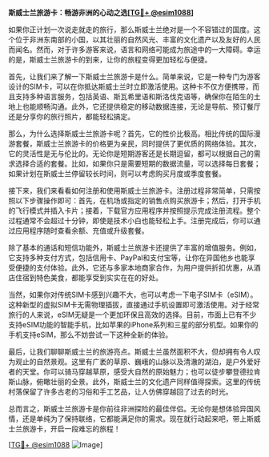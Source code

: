 **斯威士兰旅游卡：畅游非洲的心动之选[[TG💪+ @esim1088](https://t.me/s/esim1088)]**

如果你正计划一次说走就走的旅行，那么斯威士兰绝对是一个不容错过的国度。这个位于非洲东南部的小国，以其壮丽的自然风光、丰富的文化遗产以及友好的人民而闻名。然而，对于许多游客来说，语言和网络可能成为旅途中的一大障碍。幸运的是，斯威士兰旅游卡的到来，让你的旅程变得更加轻松与便捷。

首先，让我们来了解一下斯威士兰旅游卡是什么。简单来说，它是一种专门为游客设计的SIM卡，可以在你抵达斯威士兰时立即激活使用。这种卡不仅方便携带，而且支持多种语言服务，包括英语、斯瓦希里语和斯洛伐克语等，确保你在陌生的土地上也能顺畅沟通。此外，它还提供稳定的移动数据连接，无论是导航、预订餐厅还是分享你的旅行照片，都能轻松搞定。

那么，为什么选择斯威士兰旅游卡呢？首先，它的性价比极高。相比传统的国际漫游套餐，斯威士兰旅游卡的价格更为亲民，同时提供了更优质的网络体验。其次，它的灵活性是无与伦比的。无论你是短期游客还是长期逗留，都可以根据自己的需求选择合适的套餐。比如，如果你只是需要短期的数据流量，可以选择每日套餐；如果计划在斯威士兰停留较长时间，则可以考虑购买月度或季度套餐。

接下来，我们来看看如何注册和使用斯威士兰旅游卡。注册过程非常简单，只需按照以下步骤操作即可：首先，在机场或指定的销售点购买旅游卡；然后，打开手机的飞行模式并插入卡片；接着，下载官方应用程序并按照提示完成注册流程。整个过程通常不会超过十分钟，即使是技术小白也能轻松上手。注册完成后，你可以通过应用程序随时查看余额、充值或升级套餐。

除了基本的通话和短信功能外，斯威士兰旅游卡还提供了丰富的增值服务。例如，它支持多种支付方式，包括信用卡、PayPal和支付宝等，让你在异国他乡也能享受便捷的支付体验。此外，它还与多家本地商家合作，为用户提供折扣优惠，从酒店住宿到特色美食，都能享受到实实在在的好处。

当然，如果你对传统SIM卡感到兴趣不大，也可以考虑一下电子SIM卡（eSIM）。这种新型的虚拟SIM卡无需物理插拔，直接通过手机设置即可激活使用。对于经常旅行的人来说，eSIM无疑是一个更加环保且高效的选择。目前，市面上已有不少支持eSIM功能的智能手机，比如苹果的iPhone系列和三星的部分机型。如果你的手机支持eSIM，那么不妨尝试一下这种全新的体验。

最后，让我们聊聊斯威士兰的旅游亮点。斯威士兰虽然面积不大，但却拥有令人叹为观止的自然景观。这里有广袤的草原、巍峨的山脉以及清澈的湖泊，是户外爱好者的天堂。你可以骑马穿越草原，感受大自然的原始魅力；也可以徒步攀登德拉肯斯山脉，俯瞰壮丽的全景。此外，斯威士兰的文化遗产同样值得探索。这里的传统村落保留了许多古老的习俗和手工艺品，让人仿佛穿越回了过去的时光。

总而言之，斯威士兰旅游卡是你前往非洲探险的最佳伴侣。无论你是想体验异国风情，还是单纯为了保持联络，它都能满足你的需求。现在就行动起来吧，带上斯威士兰旅游卡，开启一段难忘的旅程！

[[TG💪+ @esim1088](https://t.me/s/esim1088) ![Image](https://i.postimg.cc/4NQfJmqS/Snipaste-2025-05-13-00-14-12.png)]